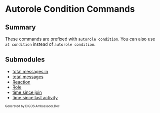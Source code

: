 ﻿Autorole Condition Commands
===========================
## Summary
These commands are prefixed with `autorole condition`. You can also use `at condition` instead of `autorole condition`.

## Submodules
* [total messages in](autorole_condition_total-messages-in.md)
* [total messages](autorole_condition_total-messages.md)
* [Reaction](autorole_condition_reaction.md)
* [Role](autorole_condition_role.md)
* [time since join](autorole_condition_time-since-join.md)
* [time since last activity](autorole_condition_time-since-last-activity.md)

<sub><sup>Generated by DIGOS.Ambassador.Doc</sup></sub>